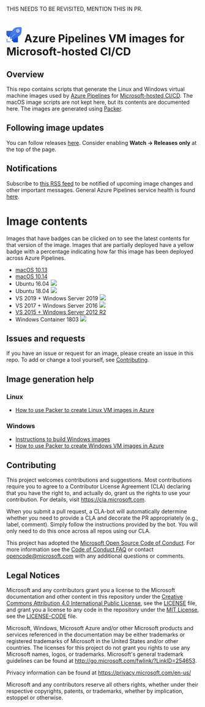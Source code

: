 THIS NEEDS TO BE REVISITED, MENTION THIS IN PR.
# ![Azure Pipelines](/help/resources/DevOpsIconPipelines40.png "Azure Pipelines") Azure Pipelines VM images for Microsoft-hosted CI/CD

## Overview

This repo contains scripts that generate the Linux and Windows virtual machine images used by [Azure Pipelines](https://azure.microsoft.com/en-us/services/devops/pipelines/?nav=min) for [Microsoft-hosted CI/CD](https://docs.microsoft.com/en-us/azure/devops/pipelines/agents/hosted?view=vsts&tabs=yaml). The macOS image scripts are not kept here, but its contents are documented here. The images are generated using [Packer](https://www.packer.io/).

## Following image updates
You can follow releases [here](https://github.com/Microsoft/azure-pipelines-image-generation/releases). Consider enabling **Watch -> Releases only** at the top of the page.

## Notifications
Subscribe to [this RSS feed](https://microsoft.github.io/azure-pipelines-image-generation/) to be notified of upcoming image changes and other important messages. General Azure Pipelines service health is found [here](https://status.dev.azure.com/).

# Image contents
Images that have badges can be clicked on to see the latest contents for that version of the image.
Images that are partially deployed have a yellow badge with a percentage indicating how far this image has been deployed across Azure Pipelines.

- [macOS 10.13](images/macos/macos-10.13-Readme.md)
- [macOS 10.14](images/macos/macos-10.14-Readme.md)
- Ubuntu 16.04 [![](https://aka.ms/image_gen_status?imageName=Ubuntu16&badge=1&azp=1)](https://aka.ms/image_gen_status?imageName=Ubuntu16&redirect=1&azp=1)
- Ubuntu 18.04 [![](https://aka.ms/image_gen_status?imageName=Ubuntu18&badge=1&azp=1)](https://aka.ms/image_gen_status?imageName=Ubuntu18&redirect=1&azp=1)
- VS 2019 + Windows Server 2019 [![](https://aka.ms/image_gen_status?imageName=windows-2019-vs2019&badge=1&azp=1)](https://aka.ms/image_gen_status?imageName=windows-2019-vs2019&redirect=1&azp=1)
- VS 2017 + Windows Server 2016 [![](https://aka.ms/image_gen_status?imageName=VS2017&badge=1&azp=1)](https://aka.ms/image_gen_status?imageName=VS2017&redirect=1&azp=1)
- [VS 2015 + Windows Server 2012 R2](images/win/Vs2015-Server2012R2-Readme.md)
- Windows Container 1803 [![](https://aka.ms/image_gen_status?imageName=WINCON&badge=1&azp=1)](https://aka.ms/image_gen_status?imageName=WINCON&redirect=1&azp=1)

## Issues and requests

If you have an issue or request for an image, please create an issue in this repo. To add or change a tool yourself, see [Contributing](#contributing).

## Image generation help

### Linux

- [How to use Packer to create Linux VM images in Azure](https://docs.microsoft.com/en-us/azure/virtual-machines/linux/build-image-with-packer)

### Windows

- [Instructions to build Windows images](/help/CreateImageAndAzureResources.md)
- [How to use Packer to create Windows VM images in Azure](https://docs.microsoft.com/en-us/azure/virtual-machines/windows/build-image-with-packer)

## Contributing

This project welcomes contributions and suggestions.  Most contributions require you to agree to a
Contributor License Agreement (CLA) declaring that you have the right to, and actually do, grant us
the rights to use your contribution. For details, visit https://cla.microsoft.com.

When you submit a pull request, a CLA-bot will automatically determine whether you need to provide
a CLA and decorate the PR appropriately (e.g., label, comment). Simply follow the instructions
provided by the bot. You will only need to do this once across all repos using our CLA.

This project has adopted the [Microsoft Open Source Code of Conduct](https://opensource.microsoft.com/codeofconduct/).
For more information see the [Code of Conduct FAQ](https://opensource.microsoft.com/codeofconduct/faq/) or
contact [opencode@microsoft.com](mailto:opencode@microsoft.com) with any additional questions or comments.

## Legal Notices

Microsoft and any contributors grant you a license to the Microsoft documentation and other content
in this repository under the [Creative Commons Attribution 4.0 International Public License](https://creativecommons.org/licenses/by/4.0/legalcode),
see the [LICENSE](LICENSE) file, and grant you a license to any code in the repository under the [MIT License](https://opensource.org/licenses/MIT), see the
[LICENSE-CODE](LICENSE-CODE) file.

Microsoft, Windows, Microsoft Azure and/or other Microsoft products and services referenced in the documentation
may be either trademarks or registered trademarks of Microsoft in the United States and/or other countries.
The licenses for this project do not grant you rights to use any Microsoft names, logos, or trademarks.
Microsoft's general trademark guidelines can be found at http://go.microsoft.com/fwlink/?LinkID=254653.

Privacy information can be found at https://privacy.microsoft.com/en-us/

Microsoft and any contributors reserve all others rights, whether under their respective copyrights, patents,
or trademarks, whether by implication, estoppel or otherwise.

